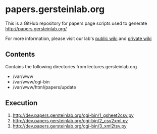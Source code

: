 # papers.gersteinlab.org

This is a GitHub repository for papers page scripts used to generate http://papers.gersteinlab.org/

For more information, please visit our lab's [public wiki](http://info.gersteinlab.org/Papers_Page_Code) and [private wiki](http://wiki.gersteinlab.org/labinfo/Papers_Page_Documentation)

## Contents
Contains the following directories from lectures.gersteinlab.org

* /var/www
* /var/www/cgi-bin
* /var/www/html/papers/update

## Execution

1. http://dev.papers.gersteinlab.org/cgi-bin/1_gsheet2csv.py
2. http://dev.papers.gersteinlab.org/cgi-bin/2_csv2xml.py
3. http://dev.papers.gersteinlab.org/cgi-bin/3_xml2tsv.py
